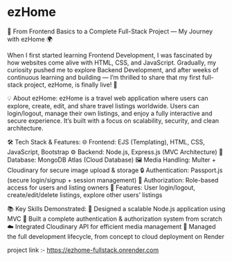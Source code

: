 # ezHome

🚀 From Frontend Basics to a Complete Full-Stack Project — My Journey with ezHome 🌍

When I first started learning Frontend Development, I was fascinated by how websites come alive with HTML, CSS, and JavaScript.
 Gradually, my curiosity pushed me to explore Backend Development, and after weeks of continuous learning and building — I’m thrilled to share that my first full-stack project, ezHome, is finally live! 🙌

💡 About ezHome:
 ezHome is a travel web application where users can explore, create, edit, and share travel listings worldwide. Users can login/logout, manage their own listings, and enjoy a fully interactive and secure experience.
 It’s built with a focus on scalability, security, and clean architecture.

🛠️ Tech Stack & Features:
🌐 Frontend: EJS (Templating), HTML, CSS, JavaScript, Bootstrap
 ⚙️ Backend: Node.js, Express.js (MVC Architecture)
 💾 Database: MongoDB Atlas (Cloud Database)
 🖼️ Media Handling: Multer + Cloudinary for secure image upload & storage
 🔒 Authentication: Passport.js (secure login/signup + session management)
 🧭 Authorization: Role-based access for users and listing owners
 📝 Features: User login/logout, create/edit/delete listings, explore other users’ listings

📚 Key Skills Demonstrated:
🧱 Designed a scalable Node.js application using MVC
 🔑 Built a complete authentication & authorization system from scratch
 ☁️ Integrated Cloudinary API for efficient media management
 🚀 Managed the full development lifecycle, from concept to cloud deployment on Render



project link :- https://ezhome-fullstack.onrender.com
